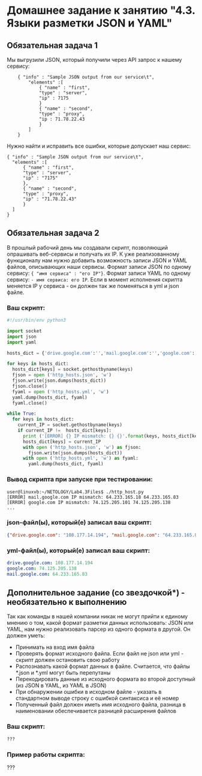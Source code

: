 # Домашнее задание к занятию "4.3. Языки разметки JSON и YAML"


## Обязательная задача 1
Мы выгрузили JSON, который получили через API запрос к нашему сервису:
```
    { "info" : "Sample JSON output from our service\t",
        "elements" :[
            { "name" : "first",
            "type" : "server",
            "ip" : 7175 
            }
            { "name" : "second",
            "type" : "proxy",
            "ip : 71.78.22.43
            }
        ]
    }
```
  Нужно найти и исправить все ошибки, которые допускает наш сервис:

```
{ "info" : "Sample JSON output from our service\t",
  "elements" :[
      { "name" : "first",
      "type" : "server",
      "ip" : "7175" 
      },
      { "name" : "second",
      "type" : "proxy",
      "ip" : "71.78.22.43"
      }
  ]
}
```

## Обязательная задача 2
В прошлый рабочий день мы создавали скрипт, позволяющий опрашивать веб-сервисы и получать их IP. К уже реализованному функционалу нам нужно добавить возможность записи JSON и YAML файлов, описывающих наши сервисы. Формат записи JSON по одному сервису: `{ "имя сервиса" : "его IP"}`. Формат записи YAML по одному сервису: `- имя сервиса: его IP`. Если в момент исполнения скрипта меняется IP у сервиса - он должен так же поменяться в yml и json файле.

### Ваш скрипт:
```python
#!/usr/bin/env python3

import socket
import json
import yaml

hosts_dict = {'drive.google.com':'','mail.google.com':'','google.com':''}

for keys in hosts_dict:
  hosts_dict[keys] = socket.gethostbyname(keys)
  fjson = open ('http_hosts.json', 'w')
  fjson.write(json.dumps(hosts_dict))
  fjson.close()
  fyaml = open ('http_hosts.yml', 'w')
  yaml.dump(hosts_dict, fyaml)
  fyaml.close()

while True:
  for keys in hosts_dict:
    current_IP = socket.gethostbyname(keys)
    if current_IP !=  hosts_dict[keys]:
      print ('[ERROR] {} IP mismatch: {} {}'.format(keys, hosts_dict[keys], current_IP))
      hosts_dict[keys] = current_IP
      with open ('http_hosts.json', 'w') as fjson:
        fjson.write(json.dumps(hosts_dict))
      with open ('http_hosts.yml', 'w') as fyaml:
        yaml.dump(hosts_dict, fyaml)
```

### Вывод скрипта при запуске при тестировании:
```
user@linuxvb:~/NETOLOGY/Lab4.3Files$ ./http_host.py 
[ERROR] mail.google.com IP mismatch: 64.233.165.18 64.233.165.83
[ERROR] google.com IP mismatch: 74.125.205.101 74.125.205.138
...
```

### json-файл(ы), который(е) записал ваш скрипт:
```json
{"drive.google.com": "108.177.14.194", "mail.google.com": "64.233.165.83", "google.com": "74.125.205.138"}
```

### yml-файл(ы), который(е) записал ваш скрипт:
```yaml
drive.google.com: 108.177.14.194
google.com: 74.125.205.138
mail.google.com: 64.233.165.83
```

## Дополнительное задание (со звездочкой*) - необязательно к выполнению

Так как команды в нашей компании никак не могут прийти к единому мнению о том, какой формат разметки данных использовать: JSON или YAML, нам нужно реализовать парсер из одного формата в другой. Он должен уметь:
   * Принимать на вход имя файла
   * Проверять формат исходного файла. Если файл не json или yml - скрипт должен остановить свою работу
   * Распознавать какой формат данных в файле. Считается, что файлы *.json и *.yml могут быть перепутаны
   * Перекодировать данные из исходного формата во второй доступный (из JSON в YAML, из YAML в JSON)
   * При обнаружении ошибки в исходном файле - указать в стандартном выводе строку с ошибкой синтаксиса и её номер
   * Полученный файл должен иметь имя исходного файла, разница в наименовании обеспечивается разницей расширения файлов

### Ваш скрипт:
```python
???
```

### Пример работы скрипта:
???